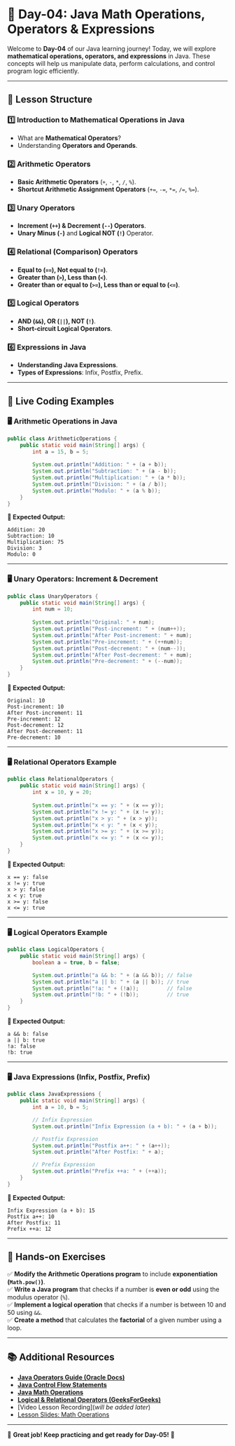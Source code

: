 # **📘 Day-04: Java Math Operations, Operators & Expressions**  
Welcome to **Day-04** of our Java learning journey! Today, we will explore **mathematical operations, operators, and expressions** in Java. These concepts will help us manipulate data, perform calculations, and control program logic efficiently.

---

## **📌 Lesson Structure**
### **1️⃣ Introduction to Mathematical Operations in Java**
- What are **Mathematical Operators**?
- Understanding **Operators and Operands**.

### **2️⃣ Arithmetic Operators**
- **Basic Arithmetic Operators** (`+`, `-`, `*`, `/`, `%`).
- **Shortcut Arithmetic Assignment Operators** (`+=`, `-=`, `*=`, `/=`, `%=`).

### **3️⃣ Unary Operators**
- **Increment (`++`) & Decrement (`--`) Operators**.
- **Unary Minus (`-`)** and **Logical NOT (`!`)** Operator.

### **4️⃣ Relational (Comparison) Operators**
- **Equal to (`==`), Not equal to (`!=`)**.
- **Greater than (`>`), Less than (`<`)**.
- **Greater than or equal to (`>=`), Less than or equal to (`<=`)**.

### **5️⃣ Logical Operators**
- **AND (`&&`), OR (`||`), NOT (`!`)**.
- **Short-circuit Logical Operators**.

### **6️⃣ Expressions in Java**
- **Understanding Java Expressions**.
- **Types of Expressions**: Infix, Postfix, Prefix.

---

## **📜 Live Coding Examples**
### **🖥️ Arithmetic Operations in Java**
```java
public class ArithmeticOperations {
    public static void main(String[] args) {
        int a = 15, b = 5;
        
        System.out.println("Addition: " + (a + b));
        System.out.println("Subtraction: " + (a - b));
        System.out.println("Multiplication: " + (a * b));
        System.out.println("Division: " + (a / b));
        System.out.println("Modulo: " + (a % b));
    }
}
```
**📝 Expected Output:**
```
Addition: 20
Subtraction: 10
Multiplication: 75
Division: 3
Modulo: 0
```

---

### **🖥️ Unary Operators: Increment & Decrement**
```java
public class UnaryOperators {
    public static void main(String[] args) {
        int num = 10;
        
        System.out.println("Original: " + num);
        System.out.println("Post-increment: " + (num++));
        System.out.println("After Post-increment: " + num);
        System.out.println("Pre-increment: " + (++num));
        System.out.println("Post-decrement: " + (num--));
        System.out.println("After Post-decrement: " + num);
        System.out.println("Pre-decrement: " + (--num));
    }
}
```
**📝 Expected Output:**
```
Original: 10
Post-increment: 10
After Post-increment: 11
Pre-increment: 12
Post-decrement: 12
After Post-decrement: 11
Pre-decrement: 10
```

---

### **🖥️ Relational Operators Example**
```java
public class RelationalOperators {
    public static void main(String[] args) {
        int x = 10, y = 20;
        
        System.out.println("x == y: " + (x == y));
        System.out.println("x != y: " + (x != y));
        System.out.println("x > y: " + (x > y));
        System.out.println("x < y: " + (x < y));
        System.out.println("x >= y: " + (x >= y));
        System.out.println("x <= y: " + (x <= y));
    }
}
```
**📝 Expected Output:**
```
x == y: false
x != y: true
x > y: false
x < y: true
x >= y: false
x <= y: true
```

---

### **🖥️ Logical Operators Example**
```java
public class LogicalOperators {
    public static void main(String[] args) {
        boolean a = true, b = false;

        System.out.println("a && b: " + (a && b)); // false
        System.out.println("a || b: " + (a || b)); // true
        System.out.println("!a: " + (!a));         // false
        System.out.println("!b: " + (!b));         // true
    }
}
```
**📝 Expected Output:**
```
a && b: false
a || b: true
!a: false
!b: true
```

---

### **🖥️ Java Expressions (Infix, Postfix, Prefix)**
```java
public class JavaExpressions {
    public static void main(String[] args) {
        int a = 10, b = 5;

        // Infix Expression
        System.out.println("Infix Expression (a + b): " + (a + b));

        // Postfix Expression
        System.out.println("Postfix a++: " + (a++));
        System.out.println("After Postfix: " + a);

        // Prefix Expression
        System.out.println("Prefix ++a: " + (++a));
    }
}
```
**📝 Expected Output:**
```
Infix Expression (a + b): 15
Postfix a++: 10
After Postfix: 11
Prefix ++a: 12
```

---

## **🎯 Hands-on Exercises**
✅ **Modify the Arithmetic Operations program** to include **exponentiation (`Math.pow()`)**.  
✅ **Write a Java program** that checks if a number is **even or odd** using the modulus operator (`%`).  
✅ **Implement a logical operation** that checks if a number is between 10 and 50 using `&&`.  
✅ **Create a method** that calculates the **factorial** of a given number using a loop.  

---

## **📚 Additional Resources**
- **[Java Operators Guide (Oracle Docs)](https://docs.oracle.com/javase/tutorial/java/nutsandbolts/opsummary.html)**
- **[Java Control Flow Statements](https://docs.oracle.com/javase/tutorial/java/nutsandbolts/flow.html)**
- **[Java Math Operations](https://docs.oracle.com/javase/tutorial/java/nutsandbolts/operators.html)**
- **[Logical & Relational Operators (GeeksForGeeks)](https://www.geeksforgeeks.org/operators-in-java/)**
- [Video Lesson Recording](_will be added later_)
- [Lesson Slides: Math Operations]()

---


🚀 **Great job! Keep practicing and get ready for Day-05!** 🎉
